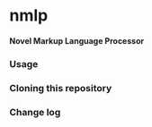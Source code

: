 nmlp
========

#### Novel Markup Language Processor ####

### Usage ###

### Cloning this repository ###

### Change log ###
